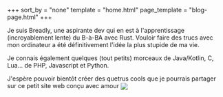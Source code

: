 +++
sort_by = "none"
template = "home.html"
page_template = "blog-page.html"
+++

Je suis Breadly, une aspirante dev qui en est à l'apprentissage (incroyablement lente) du B-à-BA avec Rust. Vouloir faire des trucs avec mon ordinateur a été définitivement l'idée la plus stupide de ma vie.

Je connais également quelques (tout petits) morceaux de Java/Kotlin, C, Lua… de PHP, Javascript et Python.


J'espère pouvoir bientôt créer des quetrus cools que je pourrais partager sur ce petit site web conçu avec amour <img
style="vertical-align: middle;" src="images/catAnim/catNom.gif" />